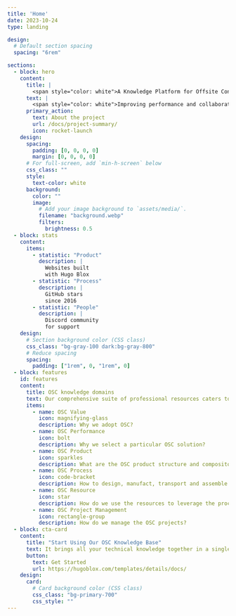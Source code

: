 ```yaml
---
title: 'Home'
date: 2023-10-24
type: landing

design:
  # Default section spacing
  spacing: "6rem"

sections:
  - block: hero
    content:
      title: |
        <span style="color: white">A Knowledge Platform for Offsite Construction (OSC)</span>
      text: |
        <span style="color: white">Improving performance and collaboration for offsite construction through learning from projects and knowledge reuse by using an integrated open OSC knowledge base</span>
      primary_action:
        text: About the project
        url: /docs/project-summary/
        icon: rocket-launch
    design:
      spacing:
        padding: [0, 0, 0, 0]
        margin: [0, 0, 0, 0]
      # For full-screen, add `min-h-screen` below
      css_class: ""
      style:
        text-color: white
      background:
        color: ""
        image:
          # Add your image background to `assets/media/`.
          filename: "background.webp"
          filters:
            brightness: 0.5
  - block: stats
    content:
      items:
        - statistic: "Product"
          description: |
            Websites built  
            with Hugo Blox
        - statistic: "Process"
          description: |
            GitHub stars  
            since 2016
        - statistic: "People"
          description: |
            Discord community  
            for support
    design:
      # Section background color (CSS class)
      css_class: "bg-gray-100 dark:bg-gray-800"
      # Reduce spacing
      spacing:
        padding: ["1rem", 0, "1rem", 0]
  - block: features
    id: features
    content:
      title: OSC knowledge domains
      text: Our comprehensive suite of professional resources caters to diverse OSC knowledge domains, including OSC performance, OSC product, OSC processes, OSC resources and OSC project mangement.
      items:
        - name: OSC Value
          icon: magnifying-glass
          description: Why we adopt OSC?
        - name: OSC Performance
          icon: bolt
          description: Why we select a particular OSC solution?
        - name: OSC Product
          icon: sparkles
          description: What are the OSC product structure and compositon?
        - name: OSC Process
          icon: code-bracket
          description: How to design, manufact, transport and assemble OSC products?
        - name: OSC Resource
          icon: star
          description: How do we use the resources to leverage the process?
        - name: OSC Project Management
          icon: rectangle-group
          description: How do we manage the OSC projects?
  - block: cta-card
    content:
      title: "Start Using Our OSC Knowledge Base"
      text: It brings all your technical knowledge together in a single, centralized knowledge base. Easily search and reuse it every day!
      button:
        text: Get Started
        url: https://hugoblox.com/templates/details/docs/
    design:
      card:
        # Card background color (CSS class)
        css_class: "bg-primary-700"
        css_style: ""
---
```

